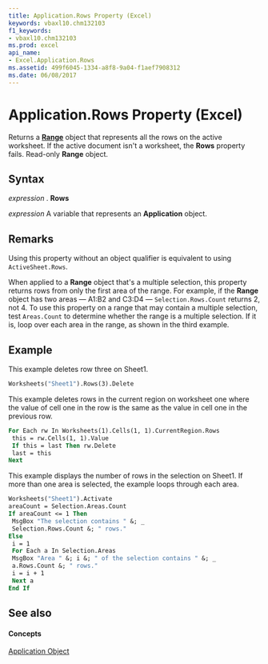 ```yaml
---
title: Application.Rows Property (Excel)
keywords: vbaxl10.chm132103
f1_keywords:
- vbaxl10.chm132103
ms.prod: excel
api_name:
- Excel.Application.Rows
ms.assetid: 499f6045-1334-a8f8-9a04-f1aef7908312
ms.date: 06/08/2017
---
```



# Application.Rows Property (Excel)

Returns a  **[Range](Excel.Range(objec).md)** object that represents all the rows on the active worksheet. If the active document isn't a worksheet, the **Rows** property fails. Read-only **Range** object.


## Syntax

 _expression_ . **Rows**

 _expression_ A variable that represents an **Application** object.


## Remarks

Using this property without an object qualifier is equivalent to using  `ActiveSheet.Rows`.

When applied to a  **Range** object that's a multiple selection, this property returns rows from only the first area of the range. For example, if the **Range** object has two areas — A1:B2 and C3:D4 — `Selection.Rows.Count` returns 2, not 4. To use this property on a range that may contain a multiple selection, test `Areas.Count` to determine whether the range is a multiple selection. If it is, loop over each area in the range, as shown in the third example.


## Example

This example deletes row three on Sheet1.


```vb
Worksheets("Sheet1").Rows(3).Delete
```

This example deletes rows in the current region on worksheet one where the value of cell one in the row is the same as the value in cell one in the previous row.




```vb
For Each rw In Worksheets(1).Cells(1, 1).CurrentRegion.Rows 
 this = rw.Cells(1, 1).Value 
 If this = last Then rw.Delete 
 last = this 
Next
```

This example displays the number of rows in the selection on Sheet1. If more than one area is selected, the example loops through each area.




```vb
Worksheets("Sheet1").Activate 
areaCount = Selection.Areas.Count 
If areaCount <= 1 Then 
 MsgBox "The selection contains " &; _ 
 Selection.Rows.Count &; " rows." 
Else 
 i = 1 
 For Each a In Selection.Areas 
 MsgBox "Area " &; i &; " of the selection contains " &; _ 
 a.Rows.Count &; " rows." 
 i = i + 1 
 Next a 
End If
```


## See also


#### Concepts


[Application Object](Excel.Application(objec).md)

